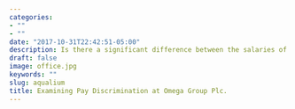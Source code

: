 ```yaml
---
categories:
- ""
- ""
date: "2017-10-31T22:42:51-05:00"
description: Is there a significant difference between the salaries of men and women at Omega Group?
draft: false
image: office.jpg
keywords: ""
slug: aqualium
title: Examining Pay Discrimination at Omega Group Plc.
---
```

